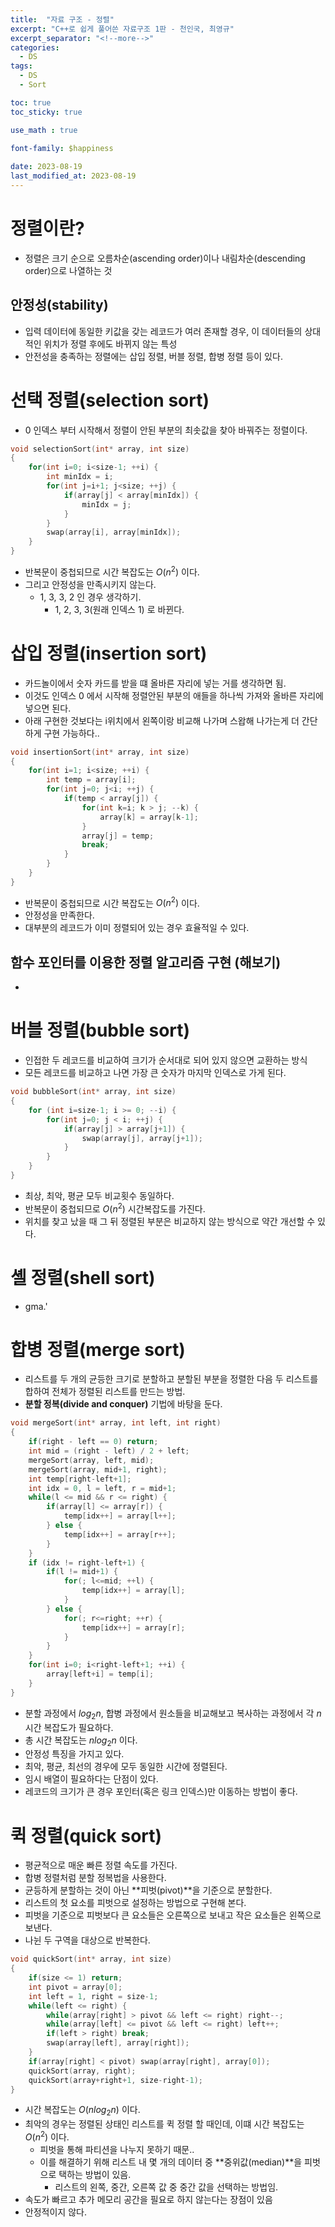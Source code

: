 ```yaml
---
title:  "자료 구조 - 정렬"
excerpt: "C++로 쉽게 풀어쓴 자료구조 1판 - 천인국, 최영규"
excerpt_separator: "<!--more-->"
categories:
  - DS
tags:
  - DS
  - Sort

toc: true
toc_sticky: true

use_math : true
 
font-family: $happiness

date: 2023-08-19
last_modified_at: 2023-08-19
---
```


# 정렬이란?
- 정렬은 크기 순으로 오름차순(ascending order)이나 내림차순(descending order)으로 나열하는 것

## 안정성(stability)
- 입력 데이터에 동일한 키값을 갖는 레코드가 여러 존재할 경우, 이 데이터들의 상대적인 위치가 정렬 후에도 바뀌지 않는 특성
- 안전성을 충족하는 정렬에는 삽입 정렬, 버블 정렬, 합병 정렬 등이 있다.

# 선택 정렬(selection sort)
- 0 인덱스 부터 시작해서 정렬이 안된 부분의 최솟값을 찾아 바꿔주는 정렬이다.

```cpp
void selectionSort(int* array, int size)
{
	for(int i=0; i<size-1; ++i) {
		int minIdx = i;
		for(int j=i+1; j<size; ++j) {
			if(array[j] < array[minIdx]) {
				minIdx = j;
			}
		}
		swap(array[i], array[minIdx]);
	}
}
```

- 반복문이 중첩되므로 시간 복잡도는 $O(n^2)$ 이다.
- 그리고 안정성을 만족시키지 않는다.
	- 1, 3, 3, 2 인 경우 생각하기.
		- 1, 2, 3, 3(원래 인덱스 1) 로 바뀐다.

# 삽입 정렬(insertion sort)
- 카드놀이에서 숫자 카드를 받을 떄 올바른 자리에 넣는 거를 생각하면 됨.
- 이것도 인덱스 0 에서 시작해 정렬안된 부분의 애들을 하나씩 가져와 올바른 자리에 넣으면 된다.
- 아래 구현한 것보다는 i위치에서 왼쪽이랑 비교해 나가며 스왑해 나가는게 더 간단하게 구현 가능하다..

```cpp
void insertionSort(int* array, int size)
{
	for(int i=1; i<size; ++i) {
		int temp = array[i];
		for(int j=0; j<i; ++j) {
			if(temp < array[j]) {
				for(int k=i; k > j; --k) {
					array[k] = array[k-1];
				}
				array[j] = temp;
				break;
			}
		}
	}
}
```

- 반복문이 중첩되므로 시간 복잡도는 $O(n^2)$ 이다.
- 안정성을 만족한다.
- 대부분의 레코드가 이미 정렬되어 있는 경우 효율적일 수 있다.


## 함수 포인터를 이용한 정렬 알고리즘 구현 (해보기)
- 


# 버블 정렬(bubble sort)
- 인접한 두 레코드를 비교하여 크기가 순서대로 되어 있지 않으면 교환하는 방식
- 모든 레코드를 비교하고 나면 가장 큰 숫자가 마지막 인덱스로 가게 된다.

```cpp
void bubbleSort(int* array, int size)
{
	for (int i=size-1; i >= 0; --i) {
		for(int j=0; j < i; ++j) {
			if(array[j] > array[j+1]) {
				swap(array[j], array[j+1]);
			}
		}
	}
}
```

- 최상, 최악, 평균 모두 비교횟수 동일하다.
- 반복문이 중첩되므로 $O(n^2)$ 시간복잡도를 가진다.
- 위치를 찾고 났을 때 그 뒤 정렬된 부분은 비교하지 않는 방식으로 약간 개선할 수 있다.


# 셸 정렬(shell sort)
- gma.'

# 합병 정렬(merge sort)
- 리스트를 두 개의 균등한 크기로 분할하고 분할된 부분을 정렬한 다음 두 리스트를 합하여 전체가 정렬된 리스트를 만드는 방법.
- **분할 정복(divide and conquer)** 기법에 바탕을 둔다.

```cpp
void mergeSort(int* array, int left, int right)
{
	if(right - left == 0) return;
	int mid = (right - left) / 2 + left;
	mergeSort(array, left, mid);
	mergeSort(array, mid+1, right);
	int temp[right-left+1];
	int idx = 0, l = left, r = mid+1;
	while(l <= mid && r <= right) {
		if(array[l] <= array[r]) {
			temp[idx++] = array[l++];
		} else {
			temp[idx++] = array[r++];
		}
	}
	if (idx != right-left+1) {
		if(l != mid+1) {
			for(; l<=mid; ++l) {
				temp[idx++] = array[l];
			}
		} else {
			for(; r<=right; ++r) {
				temp[idx++] = array[r];
			}
		}
	}
	for(int i=0; i<right-left+1; ++i) {
		array[left+i] = temp[i];
	}
}
```

- 분할 과정에서 $log_2n$, 합병 과정에서 원소들을 비교해보고 복사하는 과정에서 각 $n$ 시간 복잡도가 필요하다.
- 총 시간 복잡도는 $nlog_2n$ 이다.
- 안정성 특징을 가지고 있다.
- 최악, 평균, 최선의 경우에 모두 동일한 시간에 정렬된다.
- 임시 배열이 필요하다는 단점이 있다.
- 레코드의 크기가 큰 경우 포인터(혹은 링크 인덱스)만 이동하는 방법이 좋다.

# 퀵 정렬(quick sort)
- 평균적으로 매운 빠른 정렬 속도를 가진다.
- 합병 정렬처럼 분할 정복법을 사용한다.
- 균등하게 분할하는 것이 아닌 **피벗(pivot)**을 기준으로 분할한다.
- 리스트의 첫 요소를 피벗으로 설정하는 방법으로 구현해 본다.
- 피벗을 기준으로 피벗보다 큰 요소들은 오른쪽으로 보내고 작은 요소들은 왼쪽으로 보낸다.
- 나뉜 두 구역을 대상으로 반복한다.

```cpp
void quickSort(int* array, int size)
{
	if(size <= 1) return;
	int pivot = array[0];
	int left = 1, right = size-1;
	while(left <= right) {
		while(array[right] > pivot && left <= right) right--;
		while(array[left] <= pivot && left <= right) left++;
		if(left > right) break;
		swap(array[left], array[right]);
	}
	if(array[right] < pivot) swap(array[right], array[0]);
	quickSort(array, right);
	quickSort(array+right+1, size-right-1);
}
```

- 시간 복잡도는 $O(nlog_2n)$ 이다.
- 최악의 경우는 정렬된 상태인 리스트를 퀵 정렬 할 때인데, 이떄 시간 복잡도는 $O(n^2)$ 이다.
	- 피벗을 통해 파티션을 나누지 못하기 때문..
	- 이를 해결하기 위해 리스트 내 몇 개의 데이터 중 **중위값(median)**을 피벗으로 택하는 방법이 있음.
		- 리스트의 왼쪽, 중간, 오른쪽 값 중 중간 값을 선택하는 방법임.
- 속도가 빠르고 추가 메모리 공간을 필요로 하지 않는다는 장점이 있음
- 안정적이지 않다.